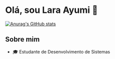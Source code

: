 # Olá, sou Lara Ayumi 👋


[![Anurag's GitHub stats](https://github-readme-stats.vercel.app/api?username=ayumilh)](https://github.com/anuraghazra/github-readme-stats)


## Sobre mim
  - :mortar_board: Estudante de Desenvolvimento de Sistemas
